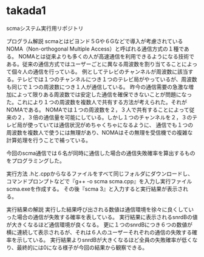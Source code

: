 # takada1
scmaシステム実行用リポジトリ

プログラム解説
scmaとはビヨンド５Gや６Gなどで導入が考慮されているNOMA（Non-orthogonal Multiple Access）と呼ばれる通信方式の１種である。
NOMAとは従来よりも多くの人が高速通信を利用できるようになる技術である。従来の通信方式ではユーザーごとに異なる周波数を割り当てることによって個々人の通信を行っている。
例としてテレビのチャンネルが周波数に該当する。テレビでは１つのチャンネルにつき１つのテレビ局がやっているが、周波数も同じで１つの周波数につき１人が通信している。
昨今の通信需要の急激な増加によって限りある周波数では安定した通信を確保できないことが問題になった。これにより１つの周波数を複数人で共有する方法が考えられた。それがNOMAである。
NOMAでは１つの周波数を２，３人で共有することによって従来の２，３倍の通信量を可能にしている。しかし１つのチャンネルを２，３のテレビ局が使っていては通信状況がめちゃくちゃになるように、
通信でも１つの周波数を複数人で使うには無理があり、NOMAはその無理を受信機での複雑な計算処理を行うことで補っている。

今回のscma通信では６名が同時に通信した場合の通信失敗確率を算出するものをプログラミングした。

実行方法
.hと.cppからなるファイルをすべて同じフォルダにダウンロードし、コマンドプロンプトなどで『g++ -o scma scma.cpp』を入力し実行ファイルscma.exeを作成する。
その後『scma 3』と入力すると実行結果が表示される。

実行結果の解説
実行した結果呼び出される数値は通信環境を徐々に良くしていった場合の通信が失敗する確率を表している。
実行結果に表示されるsnrdBの値が大きくなるほど通信環境が良くなる。
更に１つのsnrdBにつき６つの数値が横に連続して表示されるが、それは６人のユーザーそれぞれの通信の失敗する確率を示している。
実行結果よりsnrdBが大きくなるほど全員の失敗確率が低くなり、最終的には0になる様子が今回の結果から観察できる。
